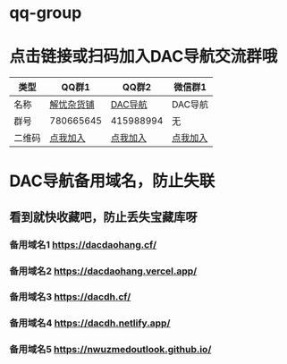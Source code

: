 # qq-group
# 点击链接或扫码加入DAC导航交流群哦

| 类型 | QQ群1 | QQ群2 | 微信群1 |
|---|----|----|----|
| 名称 | [解忧杂货铺](https://jq.qq.com/?_wv=1027&k=liPvvBbz) | [DAC导航](https://jq.qq.com/?_wv=1027&k=682ZHQTM) | DAC导航 |
| 群号 | 780665645 | 415988994 | 无 |
| 二维码 | [点我加入](http://ys-i.ysepan.com/618551314/616075551/q73296U4566LIkpQROec5/QQ%E7%BE%A41%EF%BC%88%E8%A7%A3%E5%BF%A7%E6%9D%82%E8%B4%A7%E9%93%BA%EF%BC%89.png) | [点我加入](http://ys-i.ysepan.com/618551315/616075552/kpQROet34684T6482MNe4/QQ%E7%BE%A42%EF%BC%88DAC%E5%AF%BC%E8%88%AA%EF%BC%89.png) | [点我加入](http://ys-k.ysepan.com/618551336/616075576/r48563V564IQW3lqRPLj3d/%E5%BE%AE%E4%BF%A1%E7%BE%A4%EF%BC%88DAC%E5%AF%BC%E8%88%AA%EF%BC%89.png)|


# DAC导航备用域名，防止失联

## 看到就快收藏吧，防止丢失宝藏库呀

### 备用域名1    https://dacdaohang.cf/

### 备用域名2    https://dacdaohang.vercel.app/

### 备用域名3    https://dacdh.cf/

### 备用域名4    https://dacdh.netlify.app/

### 备用域名5    https://nwuzmedoutlook.github.io/
